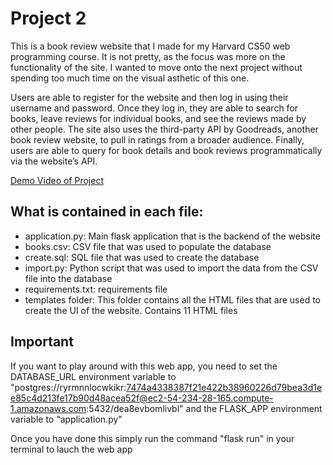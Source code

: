 # Project 2

This is a book review website that I made for my Harvard CS50 web programming course. It is not pretty, as the focus was more on the functionality of the site. I wanted to move onto the next project without spending too much time on the visual asthetic of this one. 

Users are able to register for the website and then log in using their username and password. Once they log in, they are able to search for books, leave reviews for individual books, and see the reviews made by other people. The site also uses the third-party API by Goodreads, another book review website, to pull in ratings from a broader audience. Finally, users are able to query for book details and book reviews programmatically via the website’s API.

[Demo Video of Project](https://youtu.be/06AqsmoaUfw)

## What is contained in each file:
- application.py: Main flask application that is the backend of the website
- books.csv: CSV file that was used to populate the database
- create.sql: SQL file that was used to create the database
- import.py: Python script that was used to import the data from the CSV file into the database
- requirements.txt: requirements file
- templates folder: This folder contains all the HTML files that are used to create the UI of the website. Contains 11 HTML files

## Important
If you want to play around with this web app, you need to set the DATABASE_URL environment variable to "postgres://ryrmnnlocwkikr:7474a4338387f21e422b38960226d79bea3d1ee85c4d213fe17b90d48acea52f@ec2-54-234-28-165.compute-1.amazonaws.com:5432/dea8evbomlivbl" and the FLASK_APP environment variable to "application.py"

Once you have done this simply run the command "flask run" in your terminal to lauch the web app
